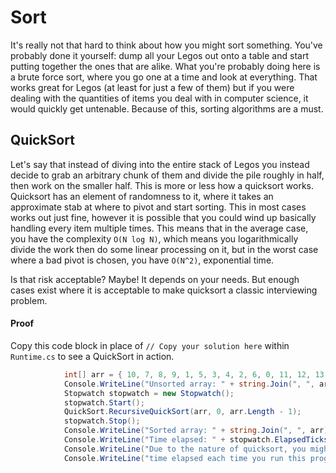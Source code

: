 # Sort

It's really not that hard to think about how you might sort something. You've probably done it yourself: dump all your Legos out onto a table and start putting together the ones that are alike. What you're probably doing here is a brute force sort, where you go one at a time and look at everything. That works great for Legos (at least for just a few of them) but if you were dealing with the quantities of items you deal with in computer science, it would quickly get untenable. Because of this, sorting algorithms are a must.

## QuickSort

Let's say that instead of diving into the entire stack of Legos you instead decide to grab an arbitrary chunk of them and divide the pile roughly in half, then work on the smaller half. This is more or less how a quicksort works. Quicksort has an element of randomness to it, where it takes an approximate stab at where to pivot and start sorting. This in most cases works out just fine, however it is possible that you could wind up basically handling every item multiple times. This means that in the average case, you have the complexity `O(N log N)`, which means you logarithmically divide the work then do some linear processing on it, but in the worst case where a bad pivot is chosen, you have `O(N^2)`, exponential time.

Is that risk acceptable? Maybe! It depends on your needs. But enough cases exist where it is acceptable to make quicksort a classic interviewing problem. 

#### Proof

Copy this code block in place of `// Copy your solution here` within `Runtime.cs` to see a QuickSort in action.

```C#
			int[] arr = { 10, 7, 8, 9, 1, 5, 3, 4, 2, 6, 0, 11, 12, 13, 14, 15, 16, 17, 18, 19 };
			Console.WriteLine("Unsorted array: " + string.Join(", ", arr));
			Stopwatch stopwatch = new Stopwatch();
			stopwatch.Start();
			QuickSort.RecursiveQuickSort(arr, 0, arr.Length - 1);
			stopwatch.Stop();
			Console.WriteLine("Sorted array: " + string.Join(", ", arr));
			Console.WriteLine("Time elapsed: " + stopwatch.ElapsedTicks + " ticks");
			Console.WriteLine("Due to the nature of quicksort, you might get different");
			Console.WriteLine("time elapsed each time you run this program. Try it!");
```